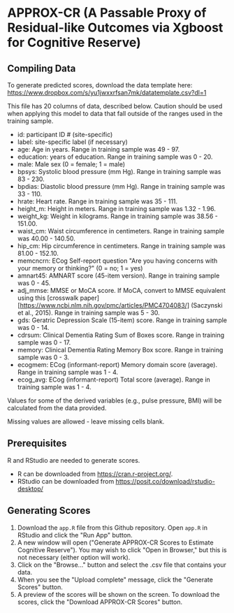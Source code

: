 # APPROX-CR (A Passable Proxy of Residual-like Outcomes via Xgboost for Cognitive Reserve)

## Compiling Data

To generate predicted scores, download the data template here: https://www.dropbox.com/s/yu1jwxxrfsan7mk/datatemplate.csv?dl=1

This file has 20 columns of data, described below. Caution should be used when applying this model to data that fall outside of the ranges used in the training sample.

- id: participant ID # (site-specific)
- label: site-specific label (if necessary)
- age: Age in years. Range in training sample was 49 - 97.
- education: years of education. Range in training sample was 0 - 20.
- male: Male sex (0 = female; 1 = male)
- bpsys: Systolic blood pressure (mm Hg). Range in training sample was 83 - 230.
- bpdias: Diastolic blood pressure (mm Hg). Range in training sample was 33 - 110.
- hrate: Heart rate. Range in training sample was 35 - 111.
- height_m: Height in meters. Range in training sample was 1.32 - 1.96.
- weight_kg: Weight in kilograms. Range in training sample was 38.56 - 151.00.
- waist_cm: Waist circumference in centimeters. Range in training sample was 40.00 - 140.50.
- hip_cm: Hip circumference in centimeters. Range in training sample was 81.00 - 152.10.
- memcncrn: ECog Self-report question "Are you having concerns with your memory or thinking?" (0 = no; 1 = yes)
- amnart45: AMNART score (45-item version). Range in training sample was 0 - 45.
- adj_mmse: MMSE or MoCA score. If MoCA, convert to MMSE equivalent using this [crosswalk paper][https://www.ncbi.nlm.nih.gov/pmc/articles/PMC4704083/] (Saczynski et al., 2015). Range in training sample was 5 - 30.
- gds: Geratric Depression Scale (15-item) score. Range in training sample was 0 - 14.
- cdrsum: Clinical Dementia Rating Sum of Boxes score. Range in training sample was 0 - 17.
- memory: Clinical Dementia Rating Memory Box score. Range in training sample was 0 - 3.
- ecogmem: ECog (informant-report) Memory domain score (average). Range in training sample was 1 - 4.
- ecog_avg: ECog (informant-report) Total score (average). Range in training sample was 1 - 4.

Values for some of the derived variables (e.g., pulse pressure, BMI) will be calculated from the data provided.

Missing values are allowed - leave missing cells blank.

## Prerequisites

R and RStudio are needed to generate scores. 

- R can be downloaded from https://cran.r-project.org/.
- RStudio can be downloaded from https://posit.co/download/rstudio-desktop/

## Generating Scores

1. Download the `app.R` file from this Github repository. Open `app.R` in RStudio and click the "Run App" button.
2. A new window will open ("Generate APPROX-CR Scores to Estimate Cognitive Reserve"). You may wish to click "Open in Browser," but this is not necessary (either option will work).
3. Click on the "Browse..." button and select the .csv file that contains your data.
4. When you see the "Upload complete" message, click the "Generate Scores" button.
5. A preview of the scores will be shown on the screen. To download the scores, click the "Download APPROX-CR Scores" button.